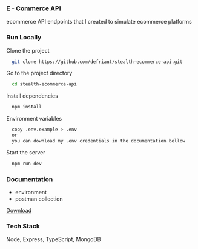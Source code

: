 
### E - Commerce API

ecommerce API endpoints that I created to simulate ecommerce platforms
### Run Locally

Clone the project

```bash
  git clone https://github.com/defriant/stealth-ecommerce-api.git
```

Go to the project directory

```bash
  cd stealth-ecommerce-api
```

Install dependencies

```bash
  npm install
```

Environment variables

```bash
  copy .env.example > .env
  or
  you can download my .env credentials in the documentation bellow
```

Start the server

```bash
  npm run dev
```


### Documentation

- environment
- postman collection

[Download](https://drive.google.com/file/d/1RMXnJxqoJ50rW13Dqx63YHAQ_1um8Wuq/view?usp=sharing)


### Tech Stack

Node, Express, TypeScript, MongoDB

